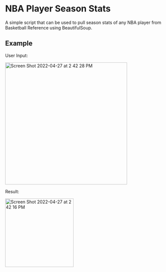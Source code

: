 # NBA Player Season Stats

A simple script that can be used to pull season stats of any NBA player from Basketball Reference using BeautifulSoup.

## Example
User Input: 

<img width="392" alt="Screen Shot 2022-04-27 at 2 42 28 PM" src="https://user-images.githubusercontent.com/60199768/165636236-b990bd31-1b2d-4b39-8589-70d961afb83b.png">

Result: 


<img width="220" alt="Screen Shot 2022-04-27 at 2 42 16 PM" src="https://user-images.githubusercontent.com/60199768/165636276-736a6ff2-cdd4-45d5-89e9-f16ec05418d8.png">

